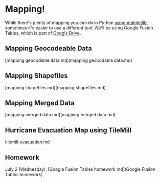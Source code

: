# Mapping!

While there's plenty of mapping you can do in Python [using matplotlib](http://matplotlib.org), sometimes it's easier to use a different tool. We'll be using Google Fusion Tables, which is part of [Google Drive](https://drive.google.com).

## Mapping Geocodeable Data

[mapping geocodable data.md](mapping geocodable data.md)

## Mapping Shapefiles

[mapping shapefiles.md](mapping shapefiles.md)

## Mapping Merged Data

[mapping merged data.md](mapping merged data.md)

## Hurricane Evacuation Map using TileMill

[tilemill-evacuation.md](tilemill-evacuation.md)

## Homework

July 2 (Wednesday): [Google Fusion Tables homework.md](Google Fusion Tables homework)
